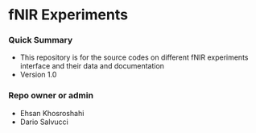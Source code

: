 # fNIR Experiments  #

### Quick Summary ###

* This repository is for the source codes on different fNIR experiments interface and their data and documentation
* Version 1.0

### Repo owner or admin ###

* Ehsan Khosroshahi
* Dario Salvucci

